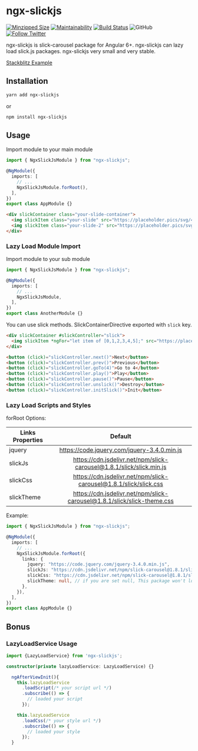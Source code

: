 # ngx-slickjs

[![Minzipped Size](https://badgen.net/bundlephobia/minzip/ngx-slickjs)](https://bundlephobia.com/result?p=ngx-slickjs@1.0.3)
[![Maintainability](https://api.codeclimate.com/v1/badges/822ebfba446c893a385a/maintainability)](https://codeclimate.com/github/mehmet-erim/ngx-slickjs/maintainability)
[![Build Status](https://travis-ci.org/mehmet-erim/ngx-slickjs.svg?branch=master)](https://travis-ci.org/mehmet-erim/ngx-slickjs)
![GitHub](https://img.shields.io/github/license/mehmet-erim/ngx-slickjs.svg)
[![Follow Twitter](https://img.shields.io/twitter/follow/mehmterim.svg?label=Follow)](https://twitter.com/mehmterim)

<!-- [Codecov](https://img.shields.io/codecov/c/gh/mehmet-erim/ngx-slickjs.svg) -->

ngx-slickjs is slick-carousel package for Angular 6+. ngx-slickjs can lazy load slick.js packages. ngx-slickjs very small and very stable.

[Stackblitz Example](https://twitter.com/mehmterim)

## Installation

```bash
yarn add ngx-slickjs
```

or

```bash
npm install ngx-slickjs
```

## Usage

Import module to your main module

```typescript
import { NgxSlickJsModule } from "ngx-slickjs";

@NgModule({
  imports: [
    // ...
    NgxSlickJsModule.forRoot(),
  ],
})
export class AppModule {}
```

```html
<div slickContainer class="your-slide-container">
  <img slickItem class="your-slide" src="https://placeholder.pics/svg/400" />
  <img slickItem class="your-slide-2" src="https://placeholder.pics/svg/400" />
</div>
```

### Lazy Load Module Import

Import module to your sub module

```typescript
import { NgxSlickJsModule } from "ngx-slickjs";

@NgModule({
  imports: [
    // ...
    NgxSlickJsModule,
  ],
})
export class AnotherModule {}
```

You can use slick methods. SlickContainerDirective exported with `slick` key.

```html
<div slickContainer #slickController="slick">
  <img slickItem *ngFor="let item of [0,1,2,3,4,5];" src="https://placeholder.pics/svg/400" />
</div>

<button (click)="slickController.next()">Next</button>
<button (click)="slickController.prev()">Previous</button>
<button (click)="slickController.goTo(4)">Go to 4</button>
<button (click)="slickController.play()">Play</button>
<button (click)="slickController.pause()">Pause</button>
<button (click)="slickController.unslick()">Destroy</button>
<button (click)="slickController.initSlick()">Init</button>
```

### Lazy Load Scripts and Styles

forRoot Options:

| Links Properties |                                 Default                                 |
| ---------------- | :---------------------------------------------------------------------: |
| jquery           |               https://code.jquery.com/jquery-3.4.0.min.js               |
| slickJs          |  https://cdn.jsdelivr.net/npm/slick-carousel@1.8.1/slick/slick.min.js   |
| slickCss         |    https://cdn.jsdelivr.net/npm/slick-carousel@1.8.1/slick/slick.css    |
| slickTheme       | https://cdn.jsdelivr.net/npm/slick-carousel@1.8.1/slick/slick-theme.css |

Example:

```typescript
import { NgxSlickJsModule } from "ngx-slickjs";

@NgModule({
  imports: [
    // ...
    NgxSlickJsModule.forRoot({
      links: {
        jquery: "https://code.jquery.com/jquery-3.4.0.min.js",
        slickJs: "https://cdn.jsdelivr.net/npm/slick-carousel@1.8.1/slick/slick.min.js",
        slickCss: "https://cdn.jsdelivr.net/npm/slick-carousel@1.8.1/slick/slick.css",
        slickTheme: null, // if you are set null, This package won't load
      },
    }),
  ],
})
export class AppModule {}
```

## Bonus

### LazyLoadService Usage

```typescript
import {LazyLoadService} from 'ngx-slickjs';

constructor(private lazyLoadService: LazyLoadService) {}

  ngAfterViewInit(){
    this.lazyLoadService
      .loadScript(/* your script url */)
      .subscribe(() => {
        // loaded your script
      });

    this.lazyLoadService
      .loadCss(/* your style url */)
      .subscribe(() => {
        // loaded your style
      });
  }
```
